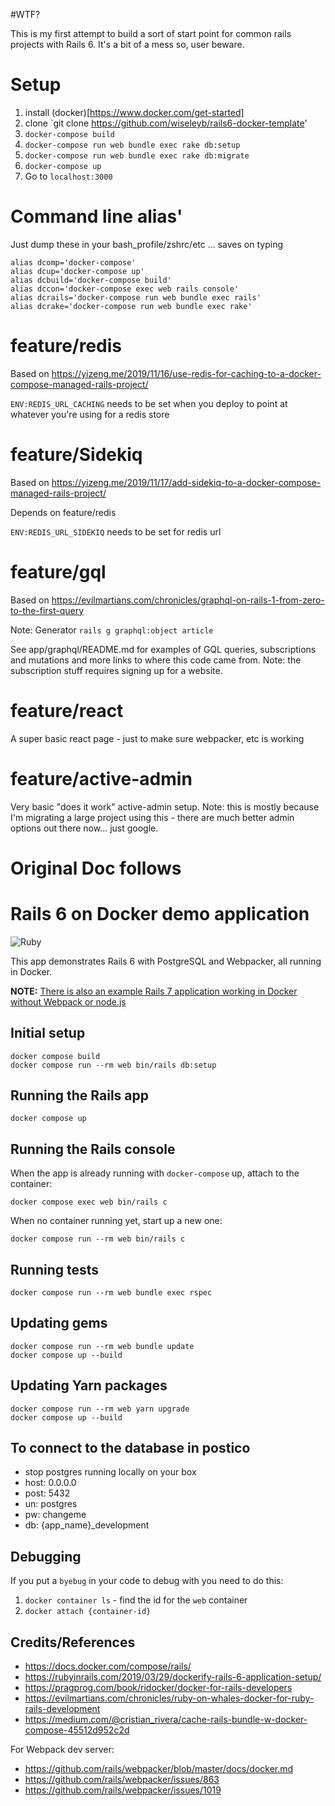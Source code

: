 #WTF?

This is my first attempt to build a sort of start point for common rails projects with Rails 6. It's a bit of a mess so, user beware.

# Setup

1. install (docker)[https://www.docker.com/get-started]
2. clone `git clone https://github.com/wiseleyb/rails6-docker-template'
3. `docker-compose build`
4. `docker-compose run web bundle exec rake db:setup`
5. `docker-compose run web bundle exec rake db:migrate`
6. `docker-compose up`
7. Go to `localhost:3000`

# Command line alias'

Just dump these in your bash_profile/zshrc/etc ... saves on typing

```
alias dcomp='docker-compose'
alias dcup='docker-compose up'
alias dcbuild='docker-compose build'
alias dccon='docker-compose exec web rails console'
alias dcrails='docker-compose run web bundle exec rails'
alias dcrake='docker-compose run web bundle exec rake'
```

# feature/redis

Based on https://yizeng.me/2019/11/16/use-redis-for-caching-to-a-docker-compose-managed-rails-project/

`ENV:REDIS_URL_CACHING` needs to be set when you deploy to point at whatever you're using for a redis store

# feature/Sidekiq

Based on https://yizeng.me/2019/11/17/add-sidekiq-to-a-docker-compose-managed-rails-project/

Depends on feature/redis

`ENV:REDIS_URL_SIDEKIQ` needs to be set for redis url

# feature/gql

Based on https://evilmartians.com/chronicles/graphql-on-rails-1-from-zero-to-the-first-query

Note: Generator `rails g graphql:object article`

See app/graphql/README.md for examples of GQL queries, subscriptions and mutations and more links to where this code came from.  Note: the subscription stuff requires signing up for a website.

# feature/react

A super basic react page - just to make sure webpacker, etc is working

# feature/active-admin

Very basic "does it work" active-admin setup. Note: this is mostly because I'm migrating a large project using this - there are much better admin options out there now... just google.

# Original Doc follows

# Rails 6 on Docker demo application

![Ruby](https://github.com/ryanwi/rails-on-docker/workflows/Ruby/badge.svg)

This app demonstrates Rails 6 with PostgreSQL and Webpacker, all running in Docker.

**NOTE:** [There is also an example Rails 7 application working in Docker without Webpack or node.js](https://github.com/ryanwi/rails7-on-docker)

## Initial setup
```
docker compose build
docker compose run --rm web bin/rails db:setup
```

## Running the Rails app
```
docker compose up
```

## Running the Rails console
When the app is already running with `docker-compose` up, attach to the container:
```
docker compose exec web bin/rails c
```

When no container running yet, start up a new one:
```
docker compose run --rm web bin/rails c
```

## Running tests
```
docker compose run --rm web bundle exec rspec
```

## Updating gems
```
docker compose run --rm web bundle update
docker compose up --build
```

## Updating Yarn packages
```
docker compose run --rm web yarn upgrade
docker compose up --build
```

## To connect to the database in postico

* stop postgres running locally on your box
* host: 0.0.0.0
* post: 5432
* un: postgres
* pw: changeme
* db: {app_name}_development

## Debugging

If you put a `byebug` in your code to debug with you need to do this:

1) `docker container ls` - find the id for the `web` container
2) `docker attach {container-id}`

## Credits/References

* https://docs.docker.com/compose/rails/
* https://rubyinrails.com/2019/03/29/dockerify-rails-6-application-setup/
* https://pragprog.com/book/ridocker/docker-for-rails-developers
* https://evilmartians.com/chronicles/ruby-on-whales-docker-for-ruby-rails-development
* https://medium.com/@cristian_rivera/cache-rails-bundle-w-docker-compose-45512d952c2d

For Webpack dev server:
* https://github.com/rails/webpacker/blob/master/docs/docker.md
* https://github.com/rails/webpacker/issues/863
* https://github.com/rails/webpacker/issues/1019
